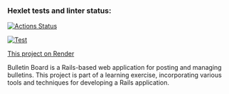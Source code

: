 ### Hexlet tests and linter status:
[![Actions Status](https://github.com/Peredery/rails-project-65/actions/workflows/hexlet-check.yml/badge.svg)](https://github.com/Peredery/rails-project-65/actions)

[![Test](https://github.com/Peredery/rails-project-65/actions/workflows/tests.yml/badge.svg)](https://github.com/Peredery/rails-project-65/actions/workflows/tests.yml)

[This project on Render](https://rails-project-65-06rf.onrender.com)

Bulletin Board is a Rails-based web application for posting and managing bulletins. This project is part of a learning exercise, incorporating various tools and techniques for developing a Rails application.
